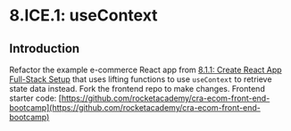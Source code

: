 # 8.ICE.1: useContext

## Introduction

Refactor the example e-commerce React app from [8.1.1: Create React App Full-Stack Setup](../8.1-create-react-app/8.1.1-create-react-app-full-stack-setup.md) that uses lifting functions to use `useContext` to retrieve state data instead. Fork the frontend repo to make changes. Frontend starter code: [https://github.com/rocketacademy/cra-ecom-front-end-bootcamp](https://github.com/rocketacademy/cra-ecom-front-end-bootcamp)

